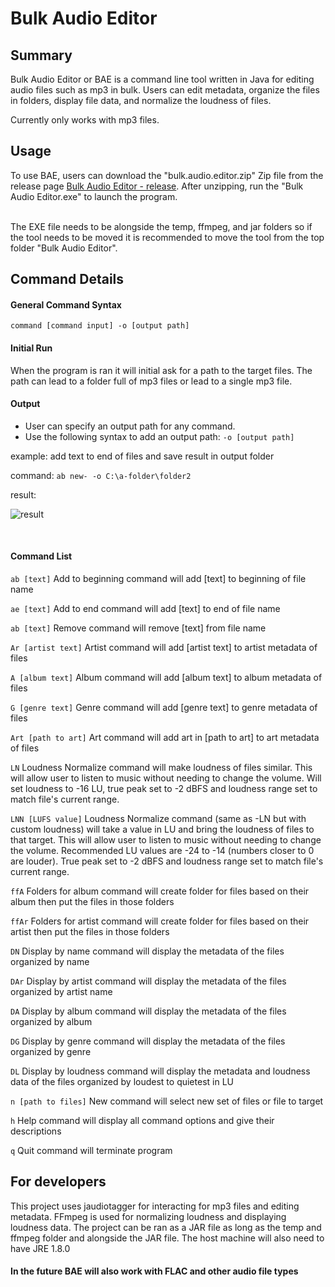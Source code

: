 # Bulk Audio Editor

## Summary

Bulk Audio Editor or BAE is a command line tool written in Java for editing audio files such as mp3 in bulk. 
Users can edit metadata, organize the files in folders, display file data, and normalize the loudness of files.

Currently only works with mp3 files. 

## Usage

To use BAE, users can download the "bulk.audio.editor.zip" Zip file from the release page [Bulk Audio Editor - release](https://github.com/jbeta02/bulk-audio-editor/releases).
After unzipping, run the "Bulk Audio Editor.exe" to launch the program.

<br />
The EXE file needs to be alongside the temp, ffmpeg, and jar folders so
if the tool needs to be moved it is recommended to move the tool from the top folder "Bulk Audio Editor".
<br />


## Command Details

#### General Command Syntax

```
command [command input] -o [output path]
```

#### Initial Run

When the program is ran it will initial ask for a path to the target files. The path can lead to a folder full of mp3 files or 
lead to a single mp3 file.

#### Output

- User can specify an output path for any command. 
- Use the following syntax to add an output path: `-o [output path]`


example: add text to end of files and save result in output folder


command: `ab new- -o C:\a-folder\folder2`


result: 



![result](https://user-images.githubusercontent.com/55860847/208598946-78a4ce65-46fb-4c76-b1c2-7de26bda0a5a.PNG)

<br />

#### Command List

`ab [text]` Add to beginning command will add [text] to beginning of file name

`ae [text]` Add to end command will add [text] to end of file name

`ab [text]` Remove command will remove [text] from file name

`Ar [artist text]` Artist command will add [artist text] to artist metadata of files

`A [album text]` Album command will add [album text] to album metadata of files

`G [genre text]` Genre command will add [genre text] to genre metadata of files

`Art [path to art]` Art command will add art in [path to art] to art metadata of files

`LN` Loudness Normalize command will make loudness of files similar.
This will allow user to listen to music without needing to change the volume. Will set loudness to -16 LU, 
true peak set to -2 dBFS and loudness range set to match file's current range. 

`LNN [LUFS value]` Loudness Normalize command (same as -LN but with custom loudness) 
will take a value in LU and bring the loudness of files to that target. This will allow user to listen to music without needing to change the volume. 
Recommended LU values are -24 to -14 (numbers closer to 0 are louder). True peak set to -2 dBFS and loudness range set to match file's current range.

`ffA` Folders for album command will create folder for files based on their album then put the files in those folders

`ffAr` Folders for artist command will create folder for files based on their artist then put the files in those folders

`DN` Display by name command will display the metadata of the files organized by name

`DAr` Display by artist command will display the metadata of the files organized by artist name

`DA` Display by album command will display the metadata of the files organized by album

`DG` Display by genre command will display the metadata of the files organized by genre

`DL` Display by loudness command will display the metadata and loudness data of the files organized by loudest to quietest in LU

`n [path to files]` New command will select new set of files or file to target

`h` Help command will display all command options and give their descriptions

`q` Quit command will terminate program


## For developers
This project uses jaudiotagger for interacting for mp3 files and editing metadata. FFmpeg is used for
normalizing loudness and displaying loudness data. The project can be ran as a JAR file as long as the temp and 
ffmpeg folder and alongside the JAR file. The host machine will also need to have JRE 1.8.0

#### In the future BAE will also work with FLAC and other audio file types
